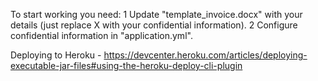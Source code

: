 To start working you need:
1 Update "template_invoice.docx" with your details (just replace X with your confidential information).
2 Configure confidential information in "application.yml".

Deploying to Heroku - https://devcenter.heroku.com/articles/deploying-executable-jar-files#using-the-heroku-deploy-cli-plugin